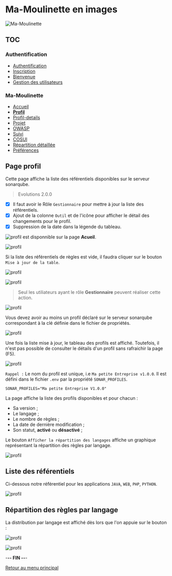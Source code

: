 # Ma-Moulinette en images

![Ma-Moulinette](/documentation/ressources/home-000.jpg)

## TOC

### Authentification

* [Authentification](/documentation/authentification.md)
* [Inscription](/documentation/inscription.md)
* [Bienvenue]((/documentation/bienvenue.md))
* [Gestion des utilisateurs](utilisateur.md)

### Ma-Moulinette

* [Accueil](/documentation/accueil.md)
* [**Profil**](/documentation/profil.md)
* [Profil-details](/documentation/profil-details.md)
* [Projet](/documentation/projet.md)
* [OWASP](/documentation/owasp.md)
* [Suivi](/documentation/suivi.md)
* [COSUI](/documentation/cosui.md)
* [Répartition détaillée](/documentation/repartition_details.md)
* [Préférences](/documentation/preferences.md)

## Page profil

Cette page affiche la liste des référentiels disponibles sur le serveur sonarqube.

> Evolutions 2.0.0

* [x] Il faut avoir le Rôle `Gestionnaire` pour mettre à jour la liste des référentiels.
* [x] Ajout de la colonne `Outil` et de l'icône pour afficher le détail des changements pour le profil.
* [x] Suppression de la date dans la légende du tableau.

![profil](/documentation/ressources/profil-000g.jpg) est disponnible sur la page **Acueil**.

![profil](/documentation/ressources/profil-000a.jpg)

Si la liste des référentiels de règles est vide, il faudra cliquer sur le bouton `Mise à jour de la table`.

![profil](/documentation/ressources/profil-000h.jpg)

![profil](/documentation/ressources/profil-000b.jpg)

> Seul les utiliateurs ayant le rôle **Gestionnaire** peuvent réaliser cette action.

![profil](/documentation/ressources/profil-000c.jpg)

Vous devez avoir au moins un profil déclaré sur le serveur sonarqube correspondant à la clé définie dans le fichier de propriétés.

![profil](/documentation/ressources/profil-000d.jpg)

Une fois la liste mise à jour, le tableau des profils est affiché. Toutefois, il n'est pas possible de consulter le détails d'un profil sans rafraichir la page (F5).

![profil](/documentation/ressources/profil-000e.jpg)

`Rappel :` Le nom du profil est unique, i.e `Ma petite Entreprise v1.0.0`. Il est défini dans le fichier `.env` par la propriété `SONAR_PROFILES`.

```properties
SONAR_PROFILES="Ma petite Entreprise V1.0.0"
```

La page affiche la liste des profils disponibles et pour chacun :

* Sa version ;
* Le langage ;
* Le nombre de règles ;
* La date de dernière modification ;
* Son statut, **activé** ou **désactivé** ;

Le bouton `Afficher la répartition des langages` affiche un graphique représentant la répartition des règles par langage.

![profil](/documentation/ressources/profil-001.jpg)

## Liste des référentiels

Ci-dessous notre référentiel pour les applications `JAVA`, `WEB`, `PHP`, `PYTHON`.

![profil](/documentation/ressources/profil-002.jpg)

## Répartition des règles par langage

La distribution par langage est affiché dès lors que l'on appuie sur le bouton :

![profil](/documentation/ressources/profil-004.jpg)

![profil](/documentation/ressources/profil-003.jpg)

-**-- FIN --**-

[Retour au menu principal](/README.md)
